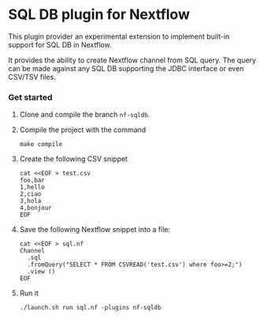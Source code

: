 # SQL DB plugin for Nextflow

This plugin provider an experimental extension to implement 
built-in support for SQL DB in Nextflow. 

It provides the ability to create Nextflow channel from SQL query. 
The query can be made against any SQL DB supporting the JDBC interface
or even CSV/TSV files.

### Get started 

1. Clone and compile the branch `nf-sqldb`.
2. Compile the project with the command

   ```
   make compile
   ```         
3. Create the following CSV snippet 

    ```
    cat <<EOF > test.csv
    foo,bar
    1,hello
    2,ciao
    3,hola
    4,bonjour
    EOF
    ```

4. Save the following Nextflow snippet into a file:    

    ```
    cat <<EOF > sql.nf
    Channel
      .sql
      .fromQuery("SELECT * FROM CSVREAD('test.csv') where foo>=2;")
      .view ()
    EOF
    ```

5. Run it 

    ```
    ./launch.sh run sql.nf -plugins nf-sqldb
   ```


